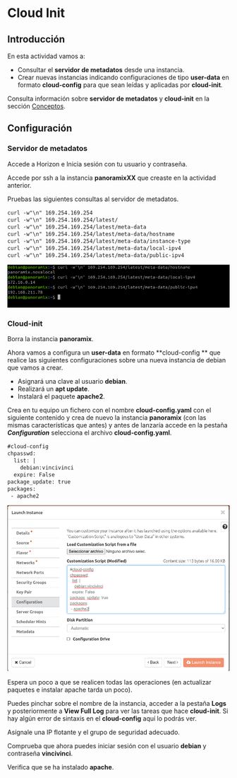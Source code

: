 # Cloud Init

## Introducción

En esta actividad vamos a:

- Consultar el **servidor de metadatos** desde una instancia.
- Crear nuevas instancias indicando configuraciones de tipo **user-data**  en formato  **cloud-config** para que sean leídas y aplicadas por **cloud-init**.


Consulta información sobre **servidor de metadatos** y **cloud-init** en la sección [Conceptos](../../../09-Conceptos/Conceptos.md#servidor-de-metadatos-y-cloud-init).

## Configuración 

### Servidor de metadatos

Accede a Horizon e Inicia sesión con tu usuario y contraseña.

Accede por ssh a la instancia **panoramixXX** que creaste en la actividad anterior.

Pruebas las siguientes consultas al servidor de metadatos.

```
curl -w"\n" 169.254.169.254
curl -w"\n" 169.254.169.254/latest/
curl -w"\n" 169.254.169.254/latest/meta-data
curl -w"\n" 169.254.169.254/latest/meta-data/hostname
curl -w"\n" 169.254.169.254/latest/meta-data/instance-type
curl -w"\n" 169.254.169.254/latest/meta-data/local-ipv4
curl -w"\n" 169.254.169.254/latest/meta-data/public-ipv4
```
![image-20230131125411324](img/metadatos.png)

### Cloud-init

Borra la instancia **panoramix**.

Ahora vamos a configura un **user-data** en formato **cloud-config ** que realice las siguientes configuraciones sobre una nueva instancia de debian que vamos a crear.

- Asignará una clave al usuario **debian**.
- Realizará un **apt update**.
- Instalará el paquete **apache2**.

Crea en tu equipo un fichero con el nombre **cloud-config.yaml** con el siguiente contenido y  crea de nuevo la instancia **panoramix** (con las mismas características que antes) y antes de lanzaría accede en la pestaña ***Configuration*** selecciona el archivo **cloud-config.yaml**.
```
#cloud-config
chpasswd:
  list: |
    debian:vincivinci
  expire: False
package_update: true
packages:
 - apache2
```
![image-20230131125439538](img/cloud-init.png)

Espera un poco a que se realicen todas las operaciones (en actualizar paquetes e instalar apache tarda un poco).

Puedes pinchar sobre  el nombre de la instancia, acceder a la pestaña **Logs** y posteriormente a **View Full Log** para ver las tareas que hace **cloud-init**. Si hay algún error de sintaxis en el **cloud-config** aquí lo podrás ver.

Asígnale una IP flotante y el grupo de seguridad adecuado.	

Comprueba que ahora puedes iniciar sesión con el usuario **debian** y contraseña **vincivinci**.

Verifica que se ha instalado **apache**.

